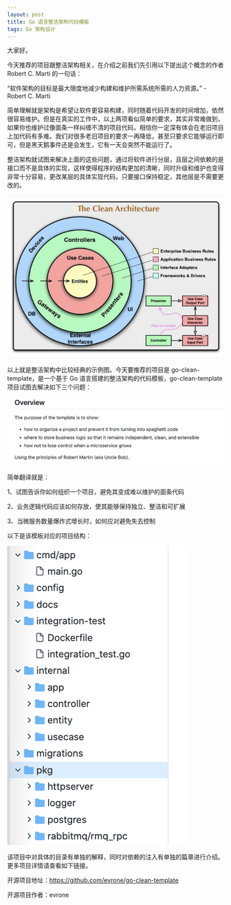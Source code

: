 ```yaml
---
layout: post
title: Go 语言整洁架构代码模板
tags: Go 架构设计
---
```


大家好。

今天推荐的项目跟整洁架构相关，在介绍之前我们先引用以下提出这个概念的作者 Robert C. Marti 的一句话：

“软件架构的目标是最大限度地减少构建和维护所需系统所需的人力资源。” - Robert C. Marti

简单理解就是架构是希望让软件更容易构建，同时随着代码开发的时间增加，依然很容易维护。但是在真实的工作中，以上两项看似简单的要求，其实非常难做到，如果你也维护过像面条一样纠缠不清的项目代码，相信你一定深有体会在老旧项目上加代码有多难。我们对很多老旧项目的要求一再降低，甚至只要求它能够运行即可，但是黑天鹅事件还是会发生，它有一天会突然不能运行了。

整洁架构就试图来解决上面的这些问题，通过将软件进行分层，且层之间依赖的是接口而不是具体的实现，这样使得程序的结构更加的清晰，同时升级和维护也变得非常十分容易，更改某层的具体实现代码，只要接口保持稳定，其他层是不需要更改的。

![img](https://raw.githubusercontent.com/ZhuPeng/pic/master/images/compress_clean.arti.jingdian.png)

以上就是整洁架构中比较经典的示例图。今天要推荐的项目是 go-clean-template，是一个基于 Go 语言搭建的整洁架构的代码模板，go-clean-template 项目试图去解决如下三个问题：

![image-20220605203137911](https://raw.githubusercontent.com/ZhuPeng/pic/master/images/compress_image-20220605203137911.png)

简单翻译就是：

1、试图告诉你如何组织一个项目，避免其变成难以维护的面条代码

2、业务逻辑代码应该如何存放，使其能够保持独立、整洁和可扩展

3、当微服务数量爆炸式增长时，如何应对避免失去控制

以下是该模板对应的项目结构：

![image-20220605203510375](https://raw.githubusercontent.com/ZhuPeng/pic/master/images/compress_image-20220605203510375.png)

该项目中对具体的目录有单独的解释，同时对依赖的注入有单独的篇章进行介绍。更多项目详情请查看如下链接。

开源项目地址：https://github.com/evrone/go-clean-template

开源项目作者：evrone
